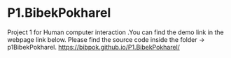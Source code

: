 # P1.BibekPokharel
Project 1 for Human computer interaction 
.You can find the demo link in the webpage link below. Please find the source code inside the folder -> p1BibekPokharel. 
https://bibpok.github.io/P1.BibekPokharel/
